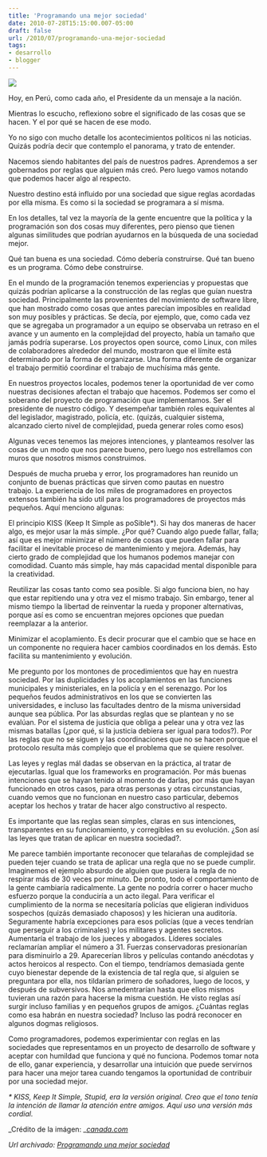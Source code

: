 ```yaml
---
title: 'Programando una mejor sociedad'
date: 2010-07-28T15:15:00.007-05:00
draft: false
url: /2010/07/programando-una-mejor-sociedad
tags: 
- desarrollo
- blogger
---
```


[![](http://1.bp.blogspot.com/_K2xwnQ4Llso/TFCPr7LDwlI/AAAAAAAABJo/r89IEVJeVE4/s320/CivilSocietyIcon.jpg)](http://1.bp.blogspot.com/_K2xwnQ4Llso/TFCPr7LDwlI/AAAAAAAABJo/r89IEVJeVE4/s1600/CivilSocietyIcon.jpg)

Hoy, en Perú, como cada año, el Presidente da un mensaje a la nación.  
  

Mientras lo escucho, reflexiono sobre el significado de las cosas que se hacen. Y el por qué se hacen de ese modo.

  

Yo no sigo con mucho detalle los acontecimientos políticos ni las noticias. Quizás podría decir que contemplo el panorama, y trato de entender.

  

Nacemos siendo habitantes del país de nuestros padres. Aprendemos a ser gobernados por reglas que alguien más creó. Pero luego vamos notando que podemos hacer algo al respecto.  
  
Nuestro destino está influido por una sociedad que sigue reglas acordadas por ella misma. Es como si la sociedad se programara a sí misma.  
  
En los detalles, tal vez la mayoría de la gente encuentre que la política y la programación son dos cosas muy diferentes, pero pienso que tienen algunas similitudes que podrían ayudarnos en la búsqueda de una sociedad mejor.  
  
Qué tan buena es una sociedad. Cómo debería construirse. Qué tan bueno es un programa. Cómo debe construirse.  
  
En el mundo de la programación tenemos experiencias y propuestas que quizás podrían aplicarse a la construcción de las reglas que guían nuestra sociedad. Principalmente las provenientes del movimiento de software libre, que han mostrado como cosas que antes parecían imposibles en realidad son muy posibles y prácticas. Se decía, por ejemplo, que, como cada vez que se agregaba un programador a un equipo se observaba un retraso en el avance y un aumento en la complejidad del proyecto, había un tamaño que jamás podría superarse. Los proyectos open source, como Linux, con miles de colaboradores alrededor del mundo, mostraron que el límite está determinado por la forma de organizarse. Una forma diferente de organizar el trabajo permitió coordinar el trabajo de muchísima más gente.  
  
En nuestros proyectos locales, podemos tener la oportunidad de ver como nuestras decisiones afectan el trabajo que hacemos. Podemos ser como el soberano del proyecto de programación que implementamos. Ser el presidente de nuestro código. Y desempeñar también roles equivalentes al del legislador, magistrado, policía, etc. (quizás, cualquier sistema, alcanzado cierto nivel de complejidad, pueda generar roles como esos)  
  
Algunas veces tenemos las mejores intenciones, y planteamos resolver las cosas de un modo que nos parece bueno, pero luego nos estrellamos con muros que nosotros mismos construimos.  
  
Después de mucha prueba y error, los programadores han reunido un conjunto de buenas prácticas que sirven como pautas en nuestro trabajo. La experiencia de los miles de programadores en proyectos extensos también ha sido util para los programadores de proyectos más pequeños. Aquí menciono algunas:  
  
El principio KISS (Keep It Simple as poSible\*). Si hay dos maneras de hacer algo, es mejor usar la más simple. ¿Por qué? Cuando algo puede fallar, falla; así que es mejor minimizar el número de cosas que pueden fallar para facilitar el inevitable proceso de mantenimiento y mejora. Además, hay cierto grado de complejidad que los humanos podemos manejar con comodidad. Cuanto más simple, hay más capacidad mental disponible para la creatividad.  
  
Reutilizar las cosas tanto como sea posible. Si algo funciona bien, no hay que estar repitiendo una y otra vez el mismo trabajo. Sin embargo, tener al mismo tiempo la libertad de reinventar la rueda y proponer alternativas, porque así es como se encuentran mejores opciones que puedan reemplazar a la anterior.  
  
Minimizar el acoplamiento. Es decir procurar que el cambio que se hace en un componente no requiera hacer cambios coordinados en los demás. Esto facilita su mantenimiento y evolución.  
  
Me pregunto por los montones de procedimientos que hay en nuestra sociedad. Por las duplicidades y los acoplamientos en las funciones municipales y ministeriales, en la policía y en el serenazgo. Por los pequeños feudos administrativos en los que se convierten las universidades, e incluso las facultades dentro de la misma universidad aunque sea pública. Por las absurdas reglas que se plantean y no se evalúan. Por el sistema de justicia que obliga a pelear una y otra vez las mismas batallas (¿por qué, si la justicia debiera ser igual para todos?). Por las reglas que no se siguen y las coordinaciones que no se hacen porque el protocolo resulta más complejo que el problema que se quiere resolver.  
  
Las leyes y reglas mál dadas se observan en la práctica, al tratar de ejecutarlas. Igual que los frameworks en programación. Por más buenas intenciones que se hayan tenido al momento de darlas, por más que hayan funcionado en otros casos, para otras personas y otras circunstancias, cuando vemos que no funcionan en nuestro caso particular, debemos aceptar los hechos y tratar de hacer algo constructivo al respecto.  
  
Es importante que las reglas sean simples, claras en sus intenciones, transparentes en su funcionamiento, y corregibles en su evolución. ¿Son así las leyes que tratan de aplicar en nuestra sociedad?.  
  
Me parece también importante reconocer que telarañas de complejidad se pueden tejer cuando se trata de aplicar una regla que no se puede cumplir. Imaginemos el ejemplo absurdo de alguien que pusiera la regla de no respirar más de 30 veces por minuto. De pronto, todo el comportamiento de la gente cambiaría radicalmente. La gente no podría correr o hacer mucho esfuerzo porque la conduciría a un acto ilegal. Para verificar el cumplimiento de la norma se necesitaría policías que eligieran individuos sospechos (quizás demasiado chaposos) y les hicieran una auditoría. Seguramente habría excepciones para esos policías (que a veces tendrían que perseguir a los criminales) y los militares y agentes secretos. Aumentaría el trabajo de los jueces y abogados. Líderes sociales reclamarían ampliar el número a 31. Fuerzas conservadoras presionarían para disminuirlo a 29. Aparecerían libros y películas contando anécdotas y actos heroicos al respecto. Con el tiempo, tendríamos demasiada gente cuyo bienestar depende de la existencia de tal regla que, si alguien se preguntara por ella, nos tildarían primero de soñadores, luego de locos, y después de subversivos. Nos amedentrarían hasta que ellos mismos tuvieran una razón para hacerse la misma cuestión. He visto reglas así surgir incluso familias y en pequeños grupos de amigos. ¿Cuántas reglas como esa habrán en nuestra sociedad? Incluso las podrá reconocer en algunos dogmas religiosos.  
  
Como programadores, podemos experimientar con reglas en las sociedades que representamos en un proyecto de desarrollo de software y aceptar con humildad que funciona y qué no funciona. Podemos tomar nota de ello, ganar experiencia, y desarrollar una intuición que puede servirnos para hacer una mejor tarea cuando tengamos la oportunidad de contribuir por una sociedad mejor.  
  
_\* KISS, Keep It Simple, Stupid, era la versión original. Creo que el tono tenía la intención de llamar la atención entre amigos. Aquí uso una versión más cordial._  
  

_Crédito de la imágen: _[_canada.com_](http://www.canada.com/vancouversun/features/civilsociety/story.html?id=49664dde-c355-4dad-bb9d-1d5232c65a26)

_*Url archivado: [Programando una mejor sociedad](https://akcdev.blogspot.com/2010/07/programando-una-mejor-sociedad.html)*_
